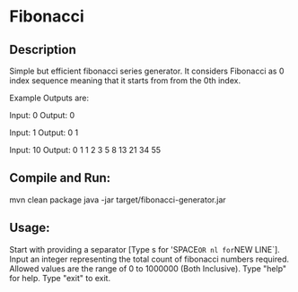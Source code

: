 # Fibonacci

## Description
Simple but efficient fibonacci series generator. It considers Fibonacci as 0 index sequence meaning that it starts from 
from the 0th index.

Example Outputs are:

Input: 0
Output: 0

Input: 1
Output: 0 1

Input: 10
Output: 0 1 1 2 3 5 8 13 21 34 55


## Compile and Run:
mvn clean package
java -jar target/fibonacci-generator.jar

## Usage: 
Start with providing a separator [Type s for 'SPACE` OR nl for `NEW LINE`]. 
Input an integer representing the total count of fibonacci numbers required. 
Allowed values are the range of 0 to 1000000 (Both Inclusive). 
Type "help" for help. 
Type "exit" to exit. 
